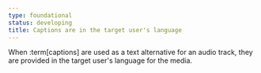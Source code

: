 ```yaml
---
type: foundational
status: developing
title: Captions are in the target user's language
---
```


When :term[captions] are used as a text alternative for an audio track, they are provided in the target user's language for the media.